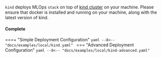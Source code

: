 `kind` deploys MLOps `stack` on top of [kind cluster](https://kind.sigs.k8s.io/) on your machine. Please ensure that docker is installed and running on your machine, along with the latest version of kind.


#### Complete

===+ "Simple Deployment Configuration"
    ```yaml
    --8<-- "docs/examples/local/kind.yaml"
    ```
=== "Advanced Deployment Configuration"
    ```yaml
    --8<-- "docs/examples/local/kind-advanced.yaml"
    ```
